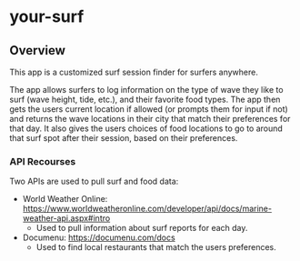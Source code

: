 # your-surf

## Overview

This app is a customized surf session finder for surfers anywhere.

The app allows surfers to log information on the type of wave they like to surf (wave height, tide, etc.), and their favorite food types.  The app then gets the users current location if allowed (or prompts them for input if not) and returns the wave locations in their city that match their preferences for that day.  It also gives the users choices of food locations to go to around that surf spot after their session, based on their preferences.

### API Recourses

Two APIs are used to pull surf and food data:
  - World Weather Online: https://www.worldweatheronline.com/developer/api/docs/marine-weather-api.aspx#intro
    - Used to pull information about surf reports for each day.
  - Documenu: https://documenu.com/docs
    - Used to find local restaurants that match the users preferences.